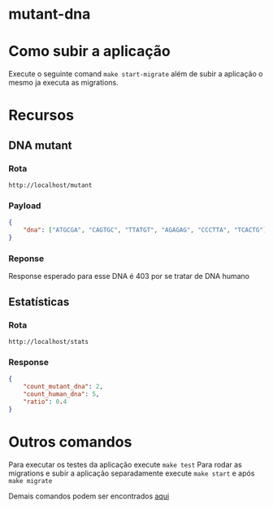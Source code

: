 # mutant-dna

# Como subir a aplicação

Execute o seguinte comand `make start-migrate` além de subir a aplicação o mesmo ja executa as migrations.

# Recursos

## DNA mutant

### Rota
`http://localhost/mutant`

### Payload
```json
{
	"dna": ["ATGCGA", "CAGTGC", "TTATGT", "AGAGAG", "CCCTTA", "TCACTG"]
}
```

### Reponse
Response esperado para esse DNA é 403 por se tratar de DNA humano

## Estatísticas

### Rota
`http://localhost/stats`

### Response
```json
{
	"count_mutant_dna": 2,
	"count_human_dna": 5,
	"ratio": 0.4
}
```

# Outros comandos

Para executar os testes da aplicação execute `make test`
Para rodar as migrations e subir a aplicação separadamente execute `make start` e após `make migrate`

Demais comandos podem ser encontrados [aqui](./Makefile)
